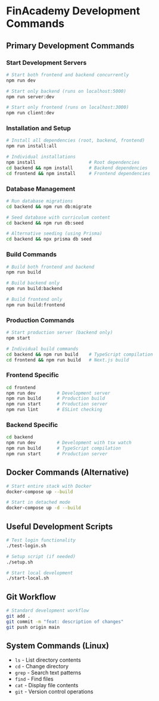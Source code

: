 # FinAcademy Development Commands

## Primary Development Commands

### Start Development Servers
```bash
# Start both frontend and backend concurrently
npm run dev

# Start only backend (runs on localhost:5000)  
npm run server:dev

# Start only frontend (runs on localhost:3000)
npm run client:dev
```

### Installation and Setup
```bash
# Install all dependencies (root, backend, frontend)
npm run install:all

# Individual installations
npm install                    # Root dependencies
cd backend && npm install      # Backend dependencies  
cd frontend && npm install     # Frontend dependencies
```

### Database Management
```bash
# Run database migrations
cd backend && npm run db:migrate

# Seed database with curriculum content
cd backend && npm run db:seed

# Alternative seeding (using Prisma)
cd backend && npx prisma db seed
```

### Build Commands
```bash
# Build both frontend and backend
npm run build

# Build backend only
npm run build:backend

# Build frontend only  
npm run build:frontend
```

### Production Commands
```bash
# Start production server (backend only)
npm start

# Individual build commands
cd backend && npm run build    # TypeScript compilation
cd frontend && npm run build   # Next.js build
```

### Frontend Specific
```bash
cd frontend
npm run dev        # Development server
npm run build      # Production build
npm run start      # Production server
npm run lint       # ESLint checking
```

### Backend Specific
```bash
cd backend
npm run dev        # Development with tsx watch
npm run build      # TypeScript compilation
npm run start      # Production server
```

## Docker Commands (Alternative)
```bash
# Start entire stack with Docker
docker-compose up --build

# Start in detached mode
docker-compose up -d --build
```

## Useful Development Scripts
```bash
# Test login functionality
./test-login.sh

# Setup script (if needed)
./setup.sh

# Start local development
./start-local.sh
```

## Git Workflow
```bash
# Standard development workflow
git add .
git commit -m "feat: description of changes"
git push origin main
```

## System Commands (Linux)
- `ls` - List directory contents
- `cd` - Change directory  
- `grep` - Search text patterns
- `find` - Find files
- `cat` - Display file contents
- `git` - Version control operations